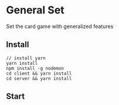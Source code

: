 # General Set
Set the card game with generalized features

## Install
```
// install yarn
yarn install
npm install -g nodemon
cd client && yarn install
cd server && yarn install
```

## Start
